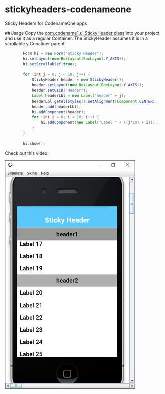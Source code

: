 # stickyheaders-codenameone
Sticky Headers for CodenameOne apps

##Usage
Copy the [com.codename1.ui.StickyHeader class](StickyHeader/src/com/codename1/ui/StickyHeader.java) into your project and use it
as a regular Container.
The StickyHeader assumes it is in a scrollable y Conatiner parent.

```java
        Form hi = new Form("Sticky Header");
        hi.setLayout(new BoxLayout(BoxLayout.Y_AXIS));
        hi.setScrollableY(true);

        for (int j = 0; j < 10; j++) {
            StickyHeader header = new StickyHeader();
            header.setLayout(new BoxLayout(BoxLayout.Y_AXIS));
            header.setUIID("Header");
            Label headerLbl = new Label("header" + j);
            headerLbl.getAllStyles().setAlignment(Component.CENTER);
            header.add(headerLbl);
            hi.addComponent(header);                        
            for (int i = 0; i < 10; i++) {
                hi.addComponent(new Label("Label " + ((j*10) + i)));            
            }
        }
        
        hi.show();
```


Check out this video:

[![StickHeader](StickyHeader/simulator.png)](http://www.youtube.com/watch?v=r6VO3zaBJGY "Sticky Headers")

